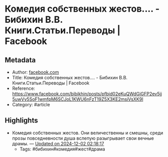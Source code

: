 # Комедия собственных жестов.... - Бибихин В.В. Книги.Статьи.Переводы | Facebook

## Metadata
- Author: [facebook.com]()
- Title: Комедия собственных жестов.... - Бибихин В.В. Книги.Статьи.Переводы | Facebook
- Reference: https://www.facebook.com/bibikhin/posts/pfbid02eKuQWdGiGFP2ev5jj5uwVv5SoF1wmfpM6SCJoL1KWU6nFzT19Z5X3KE2msiVsXK9l
- Category: #article

## Highlights
- Комедия собственных жестов. Они величественны и смешны, среди прозы повседневности душа вслепую разыгрывает свои вечные драмы. — [Updated on 2024-12-02 02:18:17](https://hyp.is/jBtiprA6Ee-FTS__zl8dAA/www.facebook.com/bibikhin/posts/pfbid02eKuQWdGiGFP2ev5jj5uwVv5SoF1wmfpM6SCJoL1KWU6nFzT19Z5X3KE2msiVsXK9l)
   - Tags: #бибихин#комедия#жест#драма
